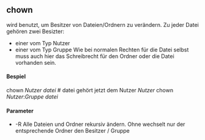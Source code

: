 ## chown
wird benutzt, um Besitzer von Dateien/Ordnern zu verändern. Zu jeder Datei gehören zwei Besizter: 
- einer vom Typ Nutzer
- einer vom Typ Gruppe
Wie bei normalen Rechten für die Datei selbst muss auch hier das Schreibrecht für den Ordner oder die Datei vorhanden sein.
#### Bespiel
chown *Nutzer* *datei* # datei gehört jetzt dem Nutzer *Nutzer*
chown *Nutzer*:*Gruppe* *datei*

#### Parameter
- -R Alle Dateien und Ordner rekursiv ändern. Ohne wechselt nur der entsprechende Ordner den Besitzer / Gruppe
